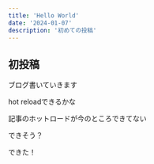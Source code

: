 ```yaml
---
title: 'Hello World'
date: '2024-01-07'
description: '初めての投稿'
---
```


## 初投稿

ブログ書いていきます

hot reloadできるかな

記事のホットロードが今のところできてない

できそう？

できた！

